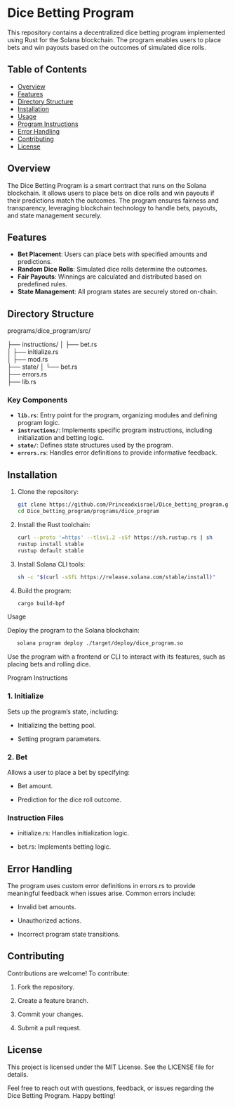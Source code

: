 # Dice Betting Program

This repository contains a decentralized dice betting program implemented using Rust for the Solana blockchain. The program enables users to place bets and win payouts based on the outcomes of simulated dice rolls.

## Table of Contents
- [Overview](#overview)
- [Features](#features)
- [Directory Structure](#directory-structure)
- [Installation](#installation)
- [Usage](#usage)
- [Program Instructions](#program-instructions)
- [Error Handling](#error-handling)
- [Contributing](#contributing)
- [License](#license)

## Overview
The Dice Betting Program is a smart contract that runs on the Solana blockchain. It allows users to place bets on dice rolls and win payouts if their predictions match the outcomes. The program ensures fairness and transparency, leveraging blockchain technology to handle bets, payouts, and state management securely.

## Features
- **Bet Placement**: Users can place bets with specified amounts and predictions.
- **Random Dice Rolls**: Simulated dice rolls determine the outcomes.
- **Fair Payouts**: Winnings are calculated and distributed based on predefined rules.
- **State Management**: All program states are securely stored on-chain.

## Directory Structure
programs/dice_program/src/

├── instructions/
│   ├── bet.rs          
│   ├── initialize.rs   
│   ├── mod.rs         
├── state/
│   └── bet.rs          
├── errors.rs            
├── lib.rs               

### Key Components
- **`lib.rs`**: Entry point for the program, organizing modules and defining program logic.
- **`instructions/`**: Implements specific program instructions, including initialization and betting logic.
- **`state/`**: Defines state structures used by the program.
- **`errors.rs`**: Handles error definitions to provide informative feedback.

## Installation
1. Clone the repository:
   ```bash
   git clone https://github.com/Princeadxisrael/Dice_betting_program.git
   cd Dice_betting_program/programs/dice_program

2. Install the Rust toolchain:
   ```bash
   curl --proto '=https' --tlsv1.2 -sSf https://sh.rustup.rs | sh
   rustup install stable
   rustup default stable
3. Install Solana CLI tools:
   ```bash
   sh -c "$(curl -sSfL https://release.solana.com/stable/install)"
4. Build the program:
   ```bash
   cargo build-bpf

Usage

Deploy the program to the Solana blockchain:
```bash
   solana program deploy ./target/deploy/dice_program.so
```

Use the program with a frontend or CLI to interact with its features, such as placing bets and rolling dice.

Program Instructions

### 1. Initialize

Sets up the program’s state, including:

- Initializing the betting pool.

- Setting program parameters.

### 2. Bet

Allows a user to place a bet by specifying:

- Bet amount.

- Prediction for the dice roll outcome.

### Instruction Files

- initialize.rs: Handles initialization logic.

- bet.rs: Implements betting logic.

## Error Handling

The program uses custom error definitions in errors.rs to provide meaningful feedback when issues arise. Common errors include:

- Invalid bet amounts.

- Unauthorized actions.

- Incorrect program state transitions.

## Contributing

Contributions are welcome! To contribute:

1. Fork the repository.

2. Create a feature branch.

3. Commit your changes.

4. Submit a pull request.

## License

This project is licensed under the MIT License. See the LICENSE file for details.

Feel free to reach out with questions, feedback, or issues regarding the Dice Betting Program. Happy betting!
